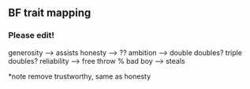 ## BF trait mapping 
### Please edit!

generosity --> assists
honesty --> ??
ambition --> double doubles? triple doubles? 
reliability --> free throw %
bad boy --> steals

*note remove trustworthy, same as honesty 
